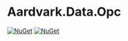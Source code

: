 # Aardvark.Data.Opc

[![NuGet](https://badgen.net/nuget/v/Aardvark.Data.Opc)](https://www.nuget.org/packages/Aardvark.Data.Opc/)
[![NuGet](https://badgen.net/nuget/dt/Aardvark.Data.Opc)](https://www.nuget.org/packages/Aardvark.Data.Opc/)
